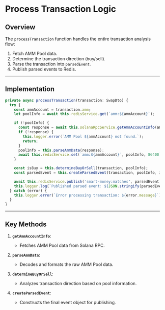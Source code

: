 
# Process Transaction Logic

## Overview
The `processTransaction` function handles the entire transaction analysis flow:
1. Fetch AMM Pool data.
2. Determine the transaction direction (buy/sell).
3. Parse the transaction into `parsedEvent`.
4. Publish parsed events to Redis.

---

## Implementation

```typescript
private async processTransaction(transaction: SwapDto) {
  try {
    const ammAccount = transaction.amm;
    let poolInfo = await this.redisService.get(`amm:${ammAccount}`);

    if (!poolInfo) {
      const response = await this.solanaRpcService.getAmmAccountInfo(ammAccount);
      if (!response) {
        this.logger.error(`AMM Pool ${ammAccount} not found.`);
        return;
      }
      poolInfo = this.parseAmmData(response);
      await this.redisService.set(`amm:${ammAccount}`, poolInfo, 86400); // Cache for 1 day
    }

    const isBuy = this.determineBuyOrSell(transaction, poolInfo);
    const parsedEvent = this.createParsedEvent(transaction, poolInfo, isBuy);

    await this.redisService.publish('smart-money:matches', parsedEvent);
    this.logger.log(`Published parsed event: ${JSON.stringify(parsedEvent)}`);
  } catch (error) {
    this.logger.error(`Error processing transaction: ${error.message}`);
  }
}
```

---

## Key Methods
1. **`getAmmAccountInfo`**:
   - Fetches AMM Pool data from Solana RPC.

2. **`parseAmmData`**:
   - Decodes and formats the raw AMM Pool data.

3. **`determineBuyOrSell`**:
   - Analyzes transaction direction based on pool information.

4. **`createParsedEvent`**:
   - Constructs the final event object for publishing.

